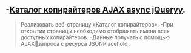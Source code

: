 ## -[Каталог копирайтеров AJAX async  jQueryy](https://maksimdubovyi.github.io/-async-jQuery/).

>Реализовать веб-страницу «Каталог копирайтеров».
-При открытии страницы необходимо отображать имена всех доступных копирайтеров.
-Данные получать с помощью AJAXзапроса с ресурса JSONPlacehold .
